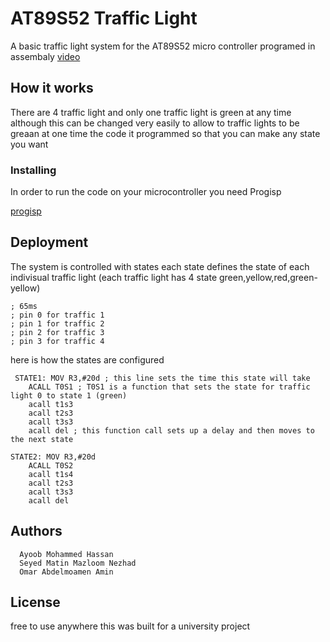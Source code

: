 # AT89S52 Traffic Light

A basic traffic light system for the AT89S52 micro controller programed in assembaly
[video]("https://www.youtube.com/watch?v=-81RPznsBI8")

## How it works
There are 4 traffic light and only one traffic light is green at any time although this can be changed very easily to allow to traffic lights to be greaan at one time the code it programmed so that you can make any state you want

### Installing

In order to run the code on your microcontroller you need Progisp 

[progisp](https://search.edaboard.com/progisp.html)

## Deployment

The system is controlled with states each state defines the state of each indivisual traffic light (each traffic light has 4 state green,yellow,red,green-yellow)
```
; 65ms
; pin 0 for traffic 1
; pin 1 for traffic 2
; pin 2 for traffic 3
; pin 3 for traffic 4
```
here is how the states are configured
```
 STATE1: MOV R3,#20d ; this line sets the time this state will take
	ACALL T0S1 ; T0S1 is a function that sets the state for traffic light 0 to state 1 (green)
	acall t1s3
	acall t2s3
	acall t3s3
	acall del ; this function call sets up a delay and then moves to the next state

STATE2: MOV R3,#20d 
	ACALL T0S2
	acall t1s4
	acall t2s3
	acall t3s3
	acall del
```
## Authors
```
  Ayoob Mohammed Hassan	
  Seyed Matin Mazloom Nezhad
  Omar Abdelmoamen Amin 
```
## License
free to use anywhere this was built for a university project


